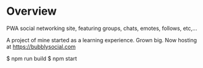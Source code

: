 

# Overview
PWA social networking site, featuring groups, chats, emotes, follows, etc,...

A project of mine started as a learning experience. Grown big. Now hosting at https://bubblysocial.com

$ npm run build
$ npm start
